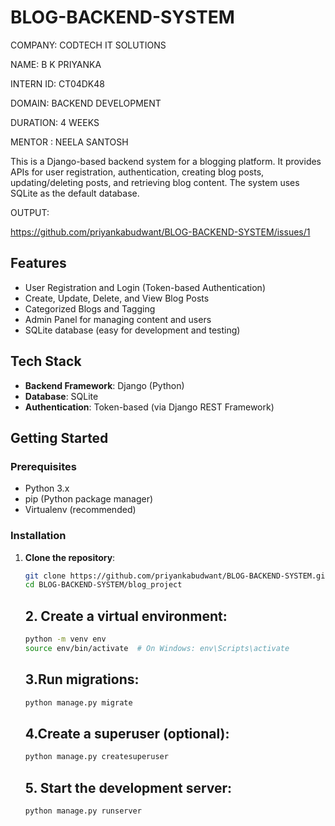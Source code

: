 # BLOG-BACKEND-SYSTEM

COMPANY: CODTECH IT SOLUTIONS

NAME: B K PRIYANKA

INTERN ID: CT04DK48

DOMAIN: BACKEND DEVELOPMENT

DURATION: 4 WEEKS

MENTOR : NEELA SANTOSH

This is a Django-based backend system for a blogging platform. It provides APIs for user registration, authentication, creating blog posts, updating/deleting posts, and retrieving blog content. The system uses SQLite as the default database.

OUTPUT:

https://github.com/priyankabudwant/BLOG-BACKEND-SYSTEM/issues/1

## Features

- User Registration and Login (Token-based Authentication)
- Create, Update, Delete, and View Blog Posts
- Categorized Blogs and Tagging
- Admin Panel for managing content and users
- SQLite database (easy for development and testing)

## Tech Stack

- **Backend Framework**: Django (Python)
- **Database**: SQLite
- **Authentication**: Token-based (via Django REST Framework)

## Getting Started

### Prerequisites

- Python 3.x
- pip (Python package manager)
- Virtualenv (recommended)

### Installation

1. **Clone the repository**:

   ```bash
   git clone https://github.com/priyankabudwant/BLOG-BACKEND-SYSTEM.git
   cd BLOG-BACKEND-SYSTEM/blog_project
   ```
   ## 2. Create a virtual environment:
    
    ```bash
    python -m venv env
    source env/bin/activate  # On Windows: env\Scripts\activate
    ```
    ## 3.Run migrations:
    ```bash
    python manage.py migrate
    ```
    ## 4.Create a superuser (optional):
   ```bash
   python manage.py createsuperuser
   ```
   ## 5. Start the development server:
    ```bash
    python manage.py runserver
    ```
   

